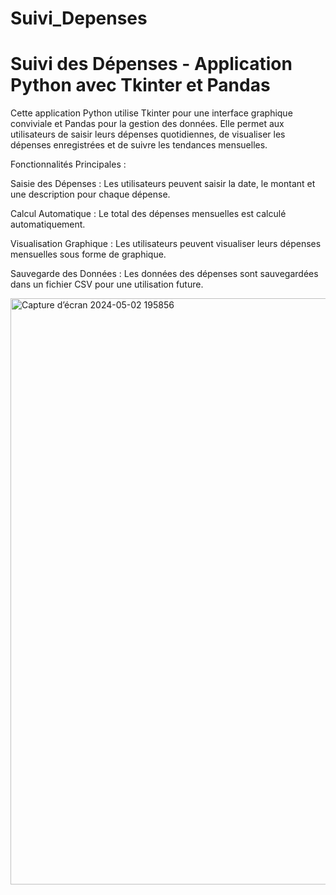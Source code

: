 # Suivi_Depenses
# Suivi des Dépenses - Application Python avec Tkinter et Pandas

Cette application Python utilise Tkinter pour une interface graphique conviviale et Pandas pour la gestion des données. Elle permet aux utilisateurs de saisir leurs dépenses quotidiennes, de visualiser les dépenses enregistrées et de suivre les tendances mensuelles.

Fonctionnalités Principales :

Saisie des Dépenses : Les utilisateurs peuvent saisir la date, le montant et une description pour chaque dépense.

Calcul Automatique : Le total des dépenses mensuelles est calculé automatiquement.

Visualisation Graphique : Les utilisateurs peuvent visualiser leurs dépenses mensuelles sous forme de graphique.

Sauvegarde des Données : Les données des dépenses sont sauvegardées dans un fichier CSV pour une utilisation future.

<img width="938" alt="Capture d’écran 2024-05-02 195856" src="https://github.com/zarhmirbrahim/Suivi_Depenses/assets/95173166/18dab33f-8527-4faa-afb4-7fc48a946e7e">
